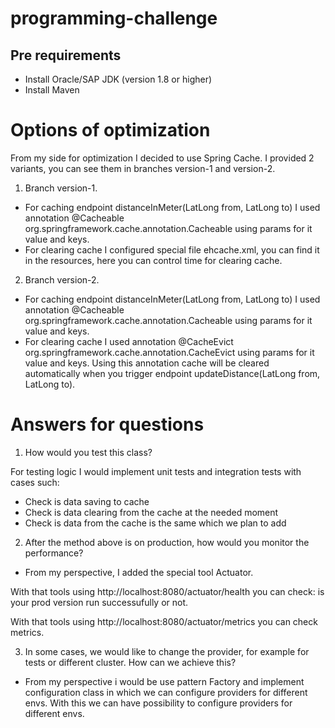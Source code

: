 # programming-challenge

## Pre requirements
- Install Oracle/SAP JDK (version 1.8 or higher)
- Install Maven

# Options of optimization

From my side for optimization I decided to use Spring Cache.
I provided 2 variants, you can see them in branches version-1 and version-2.

1. Branch version-1.

- For caching endpoint distanceInMeter(LatLong from, LatLong to) I used annotation @Cacheable org.springframework.cache.annotation.Cacheable using params for it value and keys.
- For clearing cache I configured special file ehcache.xml, you can find it in the resources, here you can control time for clearing cache.

2. Branch version-2.

- For caching endpoint distanceInMeter(LatLong from, LatLong to) I used annotation @Cacheable org.springframework.cache.annotation.Cacheable using params for it value and keys.
- For clearing cache I used annotation @CacheEvict org.springframework.cache.annotation.CacheEvict using params for it value and keys. Using this annotation cache will be cleared automatically when you trigger endpoint updateDistance(LatLong from, LatLong to).


# Answers for questions
1. How would you test this class? 

For testing logic I would implement unit tests and integration tests with cases such:

- Check is data saving to cache
- Check is data clearing from the cache at the needed moment
- Check is data from the cache is the same which we plan to add
  

2. After the method above is on production, how would you monitor the performance? 

- From my perspective, I added the special tool Actuator.

With that tools using http://localhost:8080/actuator/health you can check: is your prod version run successufully or not.

With that tools using http://localhost:8080/actuator/metrics you can check metrics.
   

3. In some cases, we would like to change the provider, for example for tests or different cluster. How can we achieve this?
- From my perspective i would be use pattern Factory and implement configuration class in which we can configure providers for different envs.
With this we can have possibility to configure providers for different envs.
